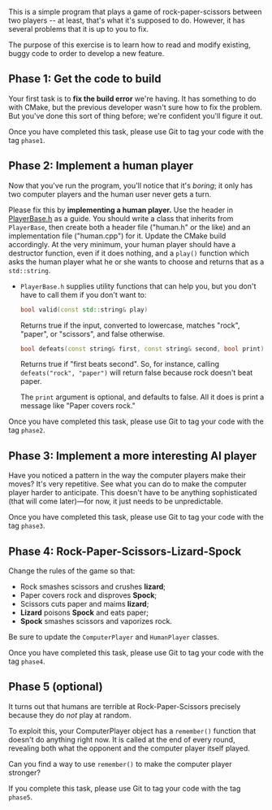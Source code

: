 This is a simple program that plays a game of rock-paper-scissors between two
players -- at least, that's what it's supposed to do.  However, it has several
problems that it is up to you to fix.

The purpose of this exercise is to learn how to read and modify existing,
buggy code to order to develop a new feature.

## Phase 1: Get the code to build

Your first task is to **fix the build error** we're having.  It has something to
do with CMake, but the previous developer wasn't sure how to fix the problem.
But you've done this sort of thing before; we're confident you'll figure it
out.

Once you have completed this task, please use Git to tag your code with the
tag `phase1`.

## Phase 2: Implement a human player

Now that you've run the program, you'll notice that it's _boring_; it only has
two computer players and the human user never gets a turn.

Please fix this by **implementing a human player.** Use the header in
[PlayerBase.h](/robotics/rock-paper-scissors-exercise/include/PlayerBase.h) as
a guide.  You should write a class that inherits from `PlayerBase`, then
create both a header file ("human.h" or the like) and an implementation file
("human.cpp") for it.  Update the CMake build accordingly.  At the very
minimum, your human player should have a destructor function, even if it does
nothing, and a `play()` function which asks the human player what he or she
wants to choose and returns that as a `std::string`.

* `PlayerBase.h` supplies utility functions that can help
  you, but you don't have to call them if you don't want to:

    ```C++
    bool valid(const std::string& play)
    ```

  Returns true if the input, converted to lowercase, matches "rock", "paper",
  or "scissors", and false otherwise.

    ```C++
    bool defeats(const string& first, const string& second, bool print)
    ```

  Returns true if "first beats second".  So, for instance, calling
  `defeats("rock", "paper")` will return false because rock doesn't beat
  paper.

  The `print` argument is optional, and defaults to false.  All it does is
  print a message like "Paper covers rock."

Once you have completed this task, please use Git to tag your code with the
tag `phase2`.


## Phase 3: Implement a more interesting AI player

Have you noticed a pattern in the way the computer players make their moves?
It's very repetitive.  See what you can do to make the computer player harder to anticipate.  This doesn't have to be anything sophisticated (that will come later)&mdash;for now, it just needs to be unpredictable.

Once you have completed this task, please use Git to tag your code with the
tag `phase3`.

## Phase 4: Rock-Paper-Scissors-Lizard-Spock

Change the rules of the game so that:

* Rock smashes scissors and crushes **lizard**;
* Paper covers rock and disproves **Spock**;
* Scissors cuts paper and maims **lizard**;
* **Lizard** poisons **Spock** and eats paper;
* **Spock** smashes scissors and vaporizes rock.

Be sure to update the `ComputerPlayer` and `HumanPlayer` classes.

Once you have completed this task, please use Git to tag your code with the
tag `phase4`.

## Phase 5 (optional)

It turns out that humans are terrible at Rock-Paper-Scissors precisely because
they do *not* play at random.

To exploit this, your ComputerPlayer object has a `remember()` function that doesn't do anything
right now.  It is called at the end of every round, revealing both what the
opponent and the computer player itself played.

Can you find a way to use `remember()` to make the computer player stronger?

If you complete this task, please use Git to tag your code with the tag
`phase5`.

